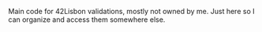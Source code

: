 Main code for 42Lisbon validations, mostly not owned by me.
Just here so I can organize and access them somewhere else.
